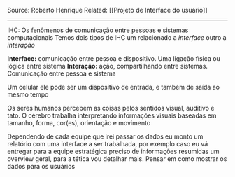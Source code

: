 Source: Roberto Henrique
Related: [[Projeto de Interface do usuário]]

---

IHC: Os fenômenos de comunicação entre pessoas e sistemas computacionais
Temos dois tipos de IHC um relacionado a *interface* outro a *interação*

**Interface:** comunicação entre pessoa e dispositivo. Uma ligação física ou lógica entre sistema
**Interação:** ação, compartilhando entre sistemas. Comunicação entre pessoa e sistema

Um celular ele pode ser um dispositivo de entrada, e também de saída ao mesmo tempo

Os seres humanos percebem as coisas pelos sentidos visual, auditivo e tato. O cérebro trabalha interpretando informações visuais baseadas em tamanho, forma, cor(es), orientação e movimento

Dependendo de cada equipe que irei passar os dados eu monto um relatório com uma interface a ser trabalhada, por exemplo caso eu vá entregar para a equipe estratégica preciso de informações resumidas um overview geral, para a tética vou detalhar mais.
Pensar em como mostrar os dados para os usuários